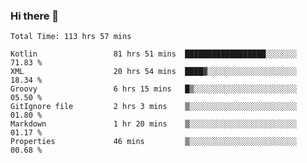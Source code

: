 ### Hi there 👋

<!--START_SECTION:waka-->

```text
Total Time: 113 hrs 57 mins

Kotlin                 81 hrs 51 mins  ██████████████████░░░░░░░   71.83 %
XML                    20 hrs 54 mins  ████▓░░░░░░░░░░░░░░░░░░░░   18.34 %
Groovy                 6 hrs 15 mins   █▒░░░░░░░░░░░░░░░░░░░░░░░   05.50 %
GitIgnore file         2 hrs 3 mins    ▒░░░░░░░░░░░░░░░░░░░░░░░░   01.80 %
Markdown               1 hr 20 mins    ▒░░░░░░░░░░░░░░░░░░░░░░░░   01.17 %
Properties             46 mins         ▒░░░░░░░░░░░░░░░░░░░░░░░░   00.68 %
```

<!--END_SECTION:waka-->

<!--
**AndroidLion48/AndroidLion48** is a ✨ _special_ ✨ repository because its `README.md` (this file) appears on your GitHub profile.

Here are some ideas to get you started:

- 🔭 I’m currently working on becoming a full time professional software developer for Android Mobile Applications
- 🌱 I’m currently learning Kotlin, Jetpack Compose, and Android Studio.
- 👯 I’m looking to collaborate on Mobile Applications
- 🤔 I’m looking for help with career advancement.
- 💬 Ask me about my journey in entering the Software Development Industry
- 📫 How to reach me: Here
- 😄 Pronouns: Him
- ⚡ Fun fact: Something
-->
